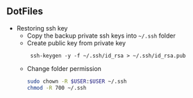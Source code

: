 ## DotFiles

* Restoring ssh key
   * Copy the backup private ssh keys into `~/.ssh` folder
   * Create public key from private key
      ```
       ssh-keygen -y -f ~/.ssh/id_rsa > ~/.ssh/id_rsa.pub
      ```
   * Change folder permission
        ```bash
        sudo chown -R $USER:$USER ~/.ssh
        chmod -R 700 ~/.ssh
        ```
